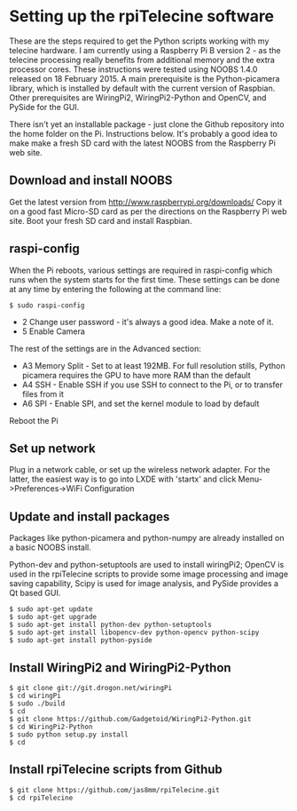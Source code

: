 # Setting up the rpiTelecine software

These are the steps required to get the Python scripts working with my 
telecine hardware. I am currently using a Raspberry Pi B version 2 - as the telecine 
processing really benefits from additional memory and the extra processor cores.
These instructions were tested using NOOBS 1.4.0 released on 18 February 2015.
A main prerequisite is the Python-picamera library, which is installed by default with
the current version of Raspbian. 
Other prerequisites are WiringPi2, WiringPi2-Python and OpenCV, and PySide for the GUI.

There isn't yet an installable package - just clone the Github repository into 
the home folder on the Pi. Instructions below. It's probably a good idea to make
make a fresh SD card with the latest NOOBS from the Raspberry Pi web site.

## Download and install NOOBS

Get the latest version from http://www.raspberrypi.org/downloads/
Copy it on a good fast Micro-SD card as per the directions on the Raspberry Pi web site. 
Boot your fresh SD card and install Raspbian.

## raspi-config

When the Pi reboots, various settings are required in raspi-config which runs when the system
starts for the first time. These settings can be done at any time by entering the following at the command line:
```
$ sudo raspi-config
```

* 2 Change user password - it's always a good idea. Make a note of it.
* 5 Enable Camera

The rest of the settings are in the Advanced section:

* A3 Memory Split - Set to at least 192MB. For full resolution stills, Python picamera requires the GPU to have more RAM than the default
* A4 SSH - Enable SSH if you use SSH to connect to the Pi, or to transfer files from it
* A6 SPI - Enable SPI, and set the kernel module to load by default

Reboot the Pi

## Set up network

Plug in a network cable, or set up the wireless network adapter.
For the latter, the easiest way is to go into LXDE with 'startx' and click Menu->Preferences->WiFi Configuration

## Update and install packages
Packages like python-picamera and python-numpy are already installed on a basic NOOBS install.

Python-dev and python-setuptools are used to install wiringPi2; OpenCV is used in the rpiTelecine scripts 
to provide some image processing and image saving capability, Scipy is used for image analysis, and
PySide provides a Qt based GUI.

```
$ sudo apt-get update
$ sudo apt-get upgrade
$ sudo apt-get install python-dev python-setuptools 
$ sudo apt-get install libopencv-dev python-opencv python-scipy
$ sudo apt-get install python-pyside
```

## Install WiringPi2 and WiringPi2-Python

```
$ git clone git://git.drogon.net/wiringPi
$ cd wiringPi 
$ sudo ./build
$ cd 
$ git clone https://github.com/Gadgetoid/WiringPi2-Python.git
$ cd WiringPi2-Python
$ sudo python setup.py install
$ cd
```

## Install rpiTelecine scripts from Github

```
$ git clone https://github.com/jas8mm/rpiTelecine.git
$ cd rpiTelecine
```


